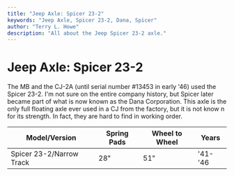 ```yaml
---
title: "Jeep Axle: Spicer 23-2"
keywords: "Jeep Axle, Spicer 23-2, Dana, Spicer"
author: "Terry L. Howe"
description: "All about the Jeep Spicer 23-2 axle."
---
```


# Jeep Axle: Spicer 23-2

The MB and the CJ-2A (until serial number #13453 in early '46)
used the Spicer 23-2.  I'm not sure on the entire company history,
but Spicer later became part of what is now known as the Dana Corporation.
This axle is the only full floating axle ever used in a CJ from
the factory, but it is not know n for its strength.  In fact, they
are hard to find in working order.

| Model/Version | Spring Pads | Wheel to Wheel | Years |
| --- | --- | --- | --- |
| Spicer 23-2/Narrow Track | 28" | 51" | '41-'46 |